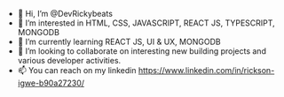 - 👋 Hi, I’m @DevRickybeats
- 👀 I’m interested in HTML, CSS, JAVASCRIPT, REACT JS, TYPESCRIPT, MONGODB
- 🌱 I’m currently learning REACT JS, UI & UX, MONGODB
- 💞️ I’m looking to collaborate on interesting new building projects and various developer activities.
- 📫 You can reach on my linkedin https://www.linkedin.com/in/rickson-igwe-b90a27230/

<!---
DevRickybeats/DevRickybeats is a ✨ special ✨ repository because its `README.md` (this file) appears on your GitHub profile.
You can click the Preview link to take a look at your changes.
--->
